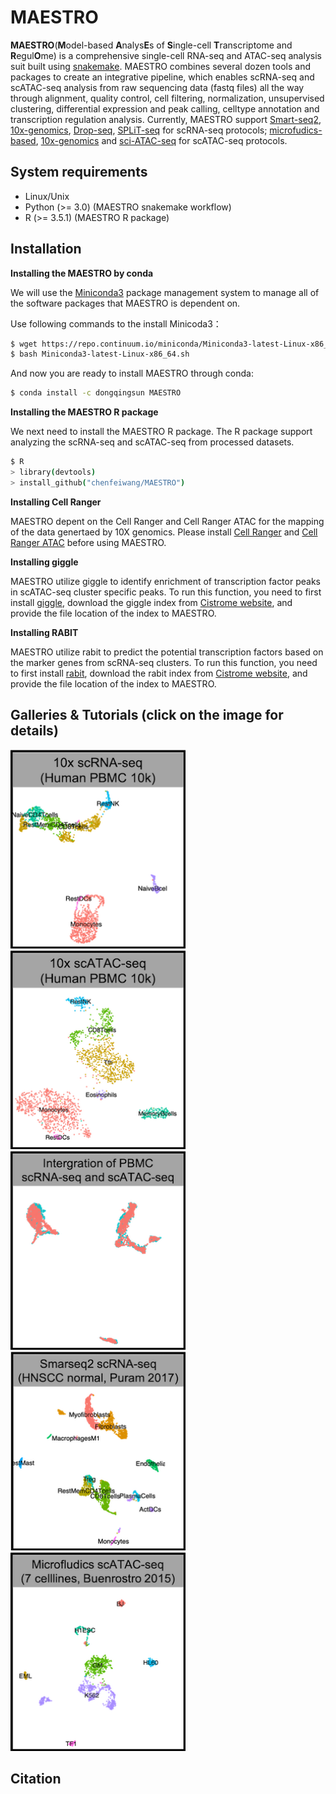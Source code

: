 # MAESTRO

**MAESTRO**(**M**odel-based **A**nalys**E**s of **S**ingle-cell **T**ranscriptome and **R**egul**O**me) is a comprehensive single-cell RNA-seq and ATAC-seq analysis suit built using [snakemake](https://bitbucket.org/snakemake/snakemake/wiki/Home). MAESTRO combines several dozen tools and packages to create an integrative pipeline, which enables scRNA-seq and scATAC-seq analysis from raw sequencing data (fastq files) all the way through alignment, quality control, cell filtering, normalization, unsupervised clustering, differential expression and peak calling, celltype annotation and transcription regulation analysis. Currently, MAESTRO support [Smart-seq2](https://www.ncbi.nlm.nih.gov/pubmed/24385147), [10x-genomics](https://www.10xgenomics.com/solutions/single-cell/), [Drop-seq](https://www.cell.com/abstract/S0092-8674(15)00549-8), [SPLiT-seq](https://science.sciencemag.org/content/360/6385/176) for scRNA-seq protocols; [microfudics-based](https://www.ncbi.nlm.nih.gov/pubmed/26083756), [10x-genomics](https://www.10xgenomics.com/solutions/single-cell-atac/) and [sci-ATAC-seq](https://science.sciencemag.org/content/348/6237/910) for scATAC-seq protocols.       
        
## System requirements
* Linux/Unix
* Python (>= 3.0) (MAESTRO snakemake workflow)
* R (>= 3.5.1) (MAESTRO R package)

## Installation

**Installing the MAESTRO by conda**     

We will use the [Miniconda3](http://conda.pydata.org/miniconda.html) package management system to manage all of the software packages that MAESTRO is dependent on. 

Use following commands to the install Minicoda3：
``` bash
$ wget https://repo.continuum.io/miniconda/Miniconda3-latest-Linux-x86_64.sh
$ bash Miniconda3-latest-Linux-x86_64.sh
```
And now you are ready to install MAESTRO through conda:
``` bash
$ conda install -c dongqingsun MAESTRO
```

**Installing the MAESTRO R package** 

We next need to install the MAESTRO R package. The R package support analyzing the scRNA-seq and scATAC-seq from processed datasets.
``` bash
$ R
> library(devtools)
> install_github("chenfeiwang/MAESTRO")
```

**Installing Cell Ranger**

MAESTRO depent on the Cell Ranger and Cell Ranger ATAC for the mapping of the data genertaed by 10X genomics. Please install [Cell Ranger](https://support.10xgenomics.com/single-cell-gene-expression/software/pipelines/latest/installation) and [Cell Ranger ATAC](https://support.10xgenomics.com/single-cell-atac/software/pipelines/latest/installation) before using MAESTRO.

**Installing giggle**

MAESTRO utilize giggle to identify enrichment of transcription factor peaks in scATAC-seq cluster specific peaks. To run this function, you need to first install [giggle](https://github.com/ryanlayer/giggle), download the giggle index from [Cistrome website](http://cistrome.org/~chenfei/MAESTRO/giggle.tar.gz), and provide the file location of the index to MAESTRO.       

**Installing RABIT**       

MAESTRO utilize rabit to predict the potential transcription factors based on the marker genes from scRNA-seq clusters. To run this function, you need to first install [rabit](http://rabit.dfci.harvard.edu/), download the rabit index from [Cistrome website](http://cistrome.org/~chenfei/MAESTRO/rabit.tar.gz), and provide the file location of the index to MAESTRO.

## Galleries & Tutorials (click on the image for details)

[<img src="./image/RNA.10x.png" width="280" height="318" />](./example/RNA_infrastructure_10x/RNA_infrastructure_10x.md)
[<img src="./image/ATAC.10x.png" width="280" height="318" />](./example/ATAC_infrastructure_10x/ATAC_infrastructure_10x.md)
[<img src="./image/intergration.10x.png" width="280" height="318" />](./example/Integration/Integration.md)
[<img src="./image/RNA.Smartseq2.png" width="280" height="318" />](./example/RNA_infrastructure_smartseq/RNA_infrastructure_smartseq.md)
[<img src="./image/ATAC.microfludics.png" width="280" height="318" />](./example/ATAC_infrastructure_microfludics/ATAC_infrastructure_microfludics.md)


## Citation

